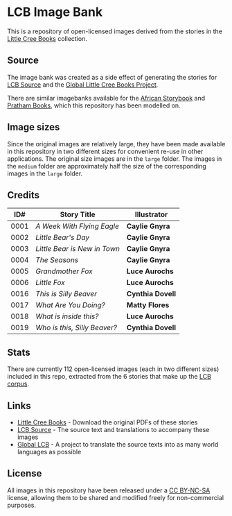 # LCB Image Bank

This is a repository of open-licensed images derived from the stories in the [Little Cree Books](http://littlecreebooks.com/) collection.

## Source

The image bank was created as a side effect of generating the stories for [LCB Source](https://github.com/global-asp/lcb-source) and the [Global Little Cree Books Project](https://github.com/global-asp/global-lcb).

There are similar imagebanks available for the [African Storybook](https://github.com/global-asp/asp-imagebank) and [Pratham Books](https://github.com/global-asp/pb-imagebank), which this repository has been modelled on.

## Image sizes

Since the original images are relatively large, they have been made available in this repository in two different sizes for convenient re-use in other applications. The original size images are in the `large` folder. The images in the `medium` folder are approximately half the size of the corresponding images in the `large` folder.

## Credits

ID# | Story Title | Illustrator
--- | ----------- | -----------
0001 | _A Week With Flying Eagle_ | **Caylie Gnyra**
0002 | _Little Bear's Day_ | **Caylie Gnyra**
0003 | _Little Bear is New in Town_ |  **Caylie Gnyra**
0004 | _The Seasons_ | **Caylie Gnyra**
0005 | _Grandmother Fox_ | **Luce Aurochs**
0006 | _Little Fox_ | **Luce Aurochs**
0016 | _This is Silly Beaver_ | **Cynthia Dovell**
0017 | _What Are You Doing?_ | **Matty Flores**
0018 | _What is inside this?_ | **Luce Aurochs**
0019 | _Who is this, Silly Beaver?_ | **Cynthia Dovell**

## Stats

There are currently 112 open-licensed images (each in two different sizes) included in this repo, extracted from the 6 stories that make up the [LCB corpus](https://github.com/global-asp/lcb-source).

## Links

* [Little Cree Books](http://littlecreebooks.com/) - Download the original PDFs of these stories
* [LCB Source](https://github.com/global-asp/lcb-source) - The source text and translations to accompany these images
* [Global LCB](https://github.com/global-asp/global-lcb) - A project to translate the source texts into as many world languages as possible

## License

All images in this repository have been released under a [CC BY-NC-SA](http://creativecommons.org/licenses/by-nc-sa/3.0/) license, allowing them to be shared and modified freely for non-commercial purposes.
